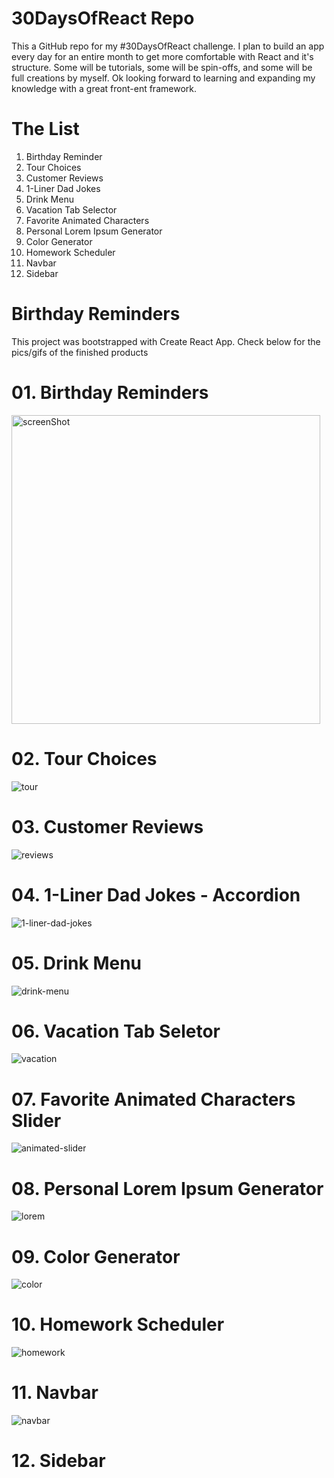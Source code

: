 # 30DaysOfReact Repo
This a GitHub repo for my #30DaysOfReact challenge. I plan to build an app every day for an entire month to get more comfortable with React and it's structure. Some will be tutorials, some will be spin-offs, and some will be full creations by myself. Ok looking forward to learning and expanding my knowledge with a great front-ent framework.

# The List
1. Birthday Reminder
2. Tour Choices
3. Customer Reviews
4. 1-Liner Dad Jokes
5. Drink Menu
6. Vacation Tab Selector
7. Favorite Animated Characters
8. Personal Lorem Ipsum Generator
9. Color Generator
10. Homework Scheduler
11. Navbar
12. Sidebar


# Birthday Reminders
This project was bootstrapped with Create React App.
Check below for the pics/gifs of the finished products

# 01. Birthday Reminders
<img width="494" alt="screenShot" src="https://user-images.githubusercontent.com/57625094/164601571-3ad2bea5-4287-4f39-843f-69ee2a12be97.png">

# 02. Tour Choices
![tour](https://user-images.githubusercontent.com/57625094/164601487-4c65a559-1c93-4245-8fec-2604c6aeea71.gif)

# 03. Customer Reviews
![reviews](https://user-images.githubusercontent.com/57625094/164601463-b2c45b9a-ac47-46a5-a689-88c3941a62fb.gif)

# 04. 1-Liner Dad Jokes - Accordion
![1-liner-dad-jokes](https://user-images.githubusercontent.com/57625094/164601421-96a61575-cedc-4570-8d55-503f18387b31.gif)

# 05. Drink Menu
![drink-menu](https://user-images.githubusercontent.com/57625094/164602326-54cc632b-43ae-4cc9-9b11-b01fa836a3ef.gif)

# 06. Vacation Tab Seletor
![vacation](https://user-images.githubusercontent.com/57625094/164601387-f15d5010-a854-4159-9c71-7697ef546795.gif)

# 07. Favorite Animated Characters Slider
![animated-slider](https://user-images.githubusercontent.com/57625094/164603368-ebfec5a4-a50c-4644-a7fb-3f81007758ee.gif)

# 08. Personal Lorem Ipsum Generator
![lorem](https://user-images.githubusercontent.com/57625094/164603373-1509465c-4593-436b-8d2a-e4ef1b2b8b3e.gif)

# 09. Color Generator
![color](https://user-images.githubusercontent.com/57625094/164603412-c7dd28c1-45ef-4232-8269-0b3fdff548c4.gif)

# 10. Homework Scheduler 
![homework](https://user-images.githubusercontent.com/57625094/164603592-1bb26dc4-6ee1-4c58-8fe6-ffec505590be.gif)

# 11. Navbar
![navbar](https://user-images.githubusercontent.com/57625094/164603591-b674901d-c63e-48fc-b972-3c75e2a4ede0.gif)

# 12. Sidebar
